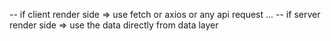 -- if client render side => use fetch or axios or any api request ...
-- if server render side => use the data directly from data layer
